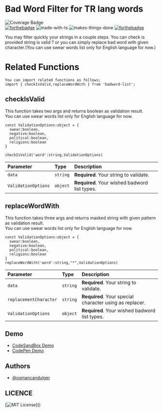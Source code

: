 # Bad Word Filter for TR lang words

![Coverage Badge](https://img.shields.io/endpoint?url=https://gist.githubusercontent.com/osmancandulger/bdfb7916de152ee25cd78a35bdc9098e/raw/badword-filter__heads_main.json) <br>
[![forthebadge](https://forthebadge.com/images/badges/built-with-love.svg)](https://forthebadge.com)
![made-with-ts](https://user-images.githubusercontent.com/59533680/140908255-223630cb-bd71-408b-885d-5e3a4e2665d3.png)
![makes-things-done](https://user-images.githubusercontent.com/59533680/140908137-767d2a0f-906c-44fe-8a8d-8e08a6bca0aa.png)
[![forthebadge](https://forthebadge.com/images/badges/check-it-out.svg)](https://codepen.io/osmancandulger/pen/wvqXKdz)

You may filter quickly your strings in a couple steps. You can check is provided string is valid ? or you can simply replace bad word with given character.(You can use swear words list only for English language for now.)

# Related Functions

```
You can import related functions as follows;
import { checkIsValid,replaceWordWith } from 'badword-list';
```

## checkIsValid

This function takes two args and returns boolean as validation result. <br>
You can use swear words list only for English language for now.

```
const ValidationOptions:object = {
  swear:boolean,
  negative:boolean,
  political:boolean,
  religions:boolean
}

checkIsValid('word':string,ValidationOptions)

```

| Parameter           | Type     | Description                                   |
| :------------------ | :------- | :-------------------------------------------- |
| `data`              | `string` | **Required**. Your string to validate.        |
| `ValidationOptions` | `object` | **Required**. Your wished badword list types. |

## replaceWordWith

This function takes three args and returns masked string with given pattern as validation result. <br>
You can use swear words list only for English language for now.

```
const ValidationOptions:object = {
  swear:boolean,
  negative:boolean,
  political:boolean,
  religions:boolean
}
replaceWordWith('word':string,"*",ValidationOptions)

```

| Parameter              | Type     | Description                                             |
| :--------------------- | :------- | :------------------------------------------------------ |
| `data`                 | `string` | **Required**. Your string to validate.                  |
| `replacementCharacter` | `string` | **Required**. Your special character using as replacer. |
| `ValidationOptions`    | `object` | **Required**. Your wished badword list types.           |

## Demo

- [CodeSandBox Demo](https://codesandbox.io/s/badword-filter-demo-sxtz6?file=/src/App.vue)
- [CodePen Demo](https://codepen.io/osmancandulger/pen/wvqXKdz)

## Authors

- [@osmancandulger](https://www.github.com/osmancandulger)

## LICENCE

[![MIT License](https://img.shields.io/apm/l/atomic-design-ui.svg?)]()
